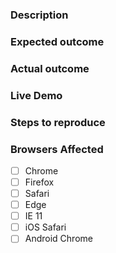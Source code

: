 ### Description
<!-- Example: The `vaadin-combo-box` element does not open when the input is clicked. -->

### Expected outcome
<!-- Example: Overlay should appear when input is clicked. -->

### Actual outcome
<!-- Example: Overlay stays hidden. -->

### Live Demo
<!-- The template, click "Remix This" to edit it: https://glitch.com/edit/#!/capricious-bug -->

### Steps to reproduce
<!-- Example
1. Put a `vaadin-combo-box` element in the page.
2. Open the page in a web browser.
3. Click the input of `vaadin-combo-box` element.
-->

### Browsers Affected
<!-- Check all that apply -->
- [ ] Chrome
- [ ] Firefox
- [ ] Safari
- [ ] Edge
- [ ] IE 11
- [ ] iOS Safari
- [ ] Android Chrome
